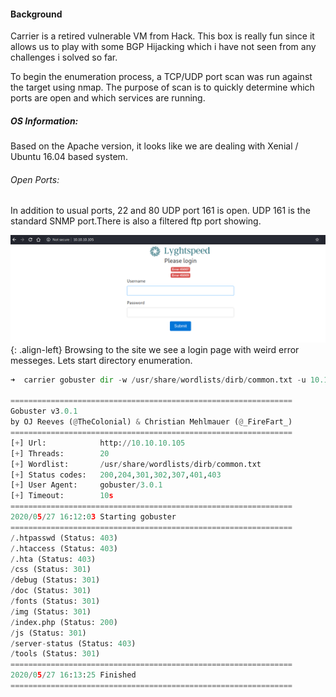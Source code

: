 
#### Background
Carrier is a retired vulnerable VM from Hack. This box is really fun since it allows us to play with some BGP Hijacking which i have not seen from any challenges i solved so far.


To begin the enumeration process, a TCP/UDP port scan was run against the target using nmap. The purpose of scan is to quickly determine which ports are open and which services are running. 

##### OS Information:
Based on the Apache version, it looks like we are dealing with Xenial / Ubuntu 16.04 based system.

###### Open Ports:
In addition to usual ports, 22 and 80 UDP port 161 is open. UDP 161 is the standard SNMP port.There is also a filtered ftp port showing.

![source-01](/img/Screenshot_2020-05-27_16-31-11.png){: .align-left}
Browsing to the site we see a login page with weird error messeges. Lets start directory enumeration.

```python
➜  carrier gobuster dir -w /usr/share/wordlists/dirb/common.txt -u 10.10.10.105 -t20 

===============================================================
Gobuster v3.0.1
by OJ Reeves (@TheColonial) & Christian Mehlmauer (@_FireFart_)
===============================================================
[+] Url:            http://10.10.10.105
[+] Threads:        20
[+] Wordlist:       /usr/share/wordlists/dirb/common.txt
[+] Status codes:   200,204,301,302,307,401,403
[+] User Agent:     gobuster/3.0.1
[+] Timeout:        10s
===============================================================
2020/05/27 16:12:03 Starting gobuster
===============================================================
/.htpasswd (Status: 403)
/.htaccess (Status: 403)
/.hta (Status: 403)
/css (Status: 301)
/debug (Status: 301)
/doc (Status: 301)
/fonts (Status: 301)
/img (Status: 301)
/index.php (Status: 200)
/js (Status: 301)
/server-status (Status: 403)
/tools (Status: 301)
===============================================================
2020/05/27 16:13:25 Finished
===============================================================


```



